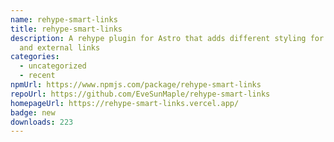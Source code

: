```yaml
---
name: rehype-smart-links
title: rehype-smart-links
description: A rehype plugin for Astro that adds different styling for internal
  and external links
categories:
  - uncategorized
  - recent
npmUrl: https://www.npmjs.com/package/rehype-smart-links
repoUrl: https://github.com/EveSunMaple/rehype-smart-links
homepageUrl: https://rehype-smart-links.vercel.app/
badge: new
downloads: 223
---
```

